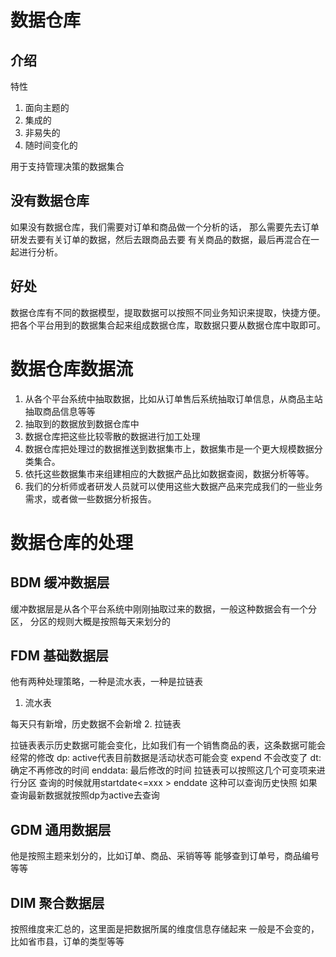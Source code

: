 # 数据仓库
## 介绍
  特性

  1. 面向主题的
  2. 集成的
  3. 非易失的
  4. 随时间变化的

  用于支持管理决策的数据集合
## 没有数据仓库
  如果没有数据仓库，我们需要对订单和商品做一个分析的话，
  那么需要先去订单研发去要有关订单的数据，然后去跟商品去要
  有关商品的数据，最后再混合在一起进行分析。
## 好处
  数据仓库有不同的数据模型，提取数据可以按照不同业务知识来提取，快捷方便。
  把各个平台用到的数据集合起来组成数据仓库，取数据只要从数据仓库中取即可。

# 数据仓库数据流
1. 从各个平台系统中抽取数据，比如从订单售后系统抽取订单信息，从商品主站抽取商品信息等等
2. 抽取到的数据放到数据仓库中
3. 数据仓库把这些比较零散的数据进行加工处理
4. 数据仓库把处理过的数据推送到数据集市上，数据集市是一个更大规模数据分类集合。
5. 依托这些数据集市来组建相应的大数据产品比如数据查阅，数据分析等等。
6. 我们的分析师或者研发人员就可以使用这些大数据产品来完成我们的一些业务需求，或者做一些数据分析报告。

# 数据仓库的处理
## BDM 缓冲数据层
  缓冲数据层是从各个平台系统中刚刚抽取过来的数据，一般这种数据会有一个分区，
  分区的规则大概是按照每天来划分的
## FDM 基础数据层
  他有两种处理策略，一种是流水表，一种是拉链表
  1. 流水表

  每天只有新增，历史数据不会新增
  2. 拉链表

  拉链表表示历史数据可能会变化，比如我们有一个销售商品的表，这条数据可能会经常的修改
  dp: active代表目前数据是活动状态可能会变 expend 不会改变了
  dt: 确定不再修改的时间
  enddata: 最后修改的时间
  拉链表可以按照这几个可变项来进行分区
  查询的时候就用startdate<=xxx > enddate 这种可以查询历史快照
  如果查询最新数据就按照dp为active去查询

## GDM 通用数据层
  他是按照主题来划分的，比如订单、商品、采销等等
  能够查到订单号，商品编号等等
## DIM 聚合数据层
  按照维度来汇总的，这里面是把数据所属的维度信息存储起来
  一般是不会变的，比如省市县，订单的类型等等